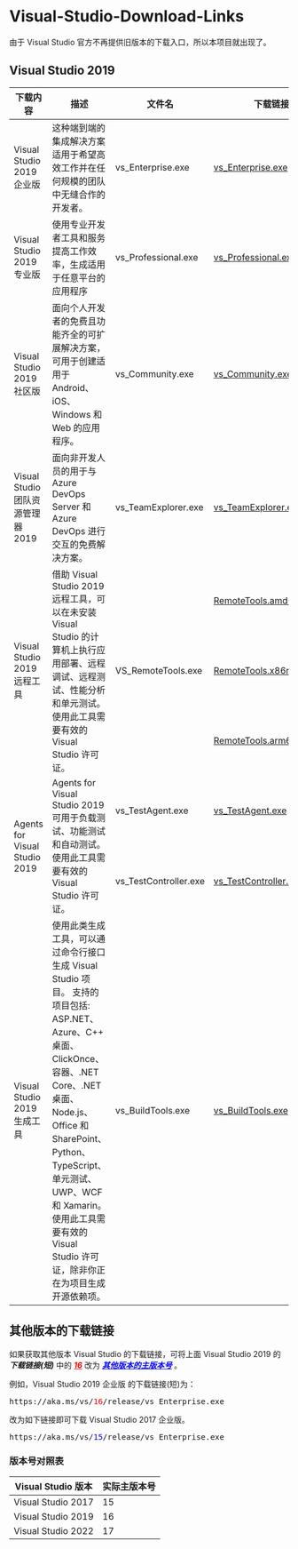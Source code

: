 # Visual-Studio-Download-Links

由于 Visual Studio 官方不再提供旧版本的下载入口，所以本项目就出现了。

## Visual Studio 2019

<table>
    <thead>
        <tr>
            <th>下载内容</th>
            <th>描述</th>
            <th>文件名</th>
            <th>下载链接(短)</th>
            <th>下载链接</th>
        </tr>
    </thead>
    <tbody>
        <tr>
            <td>Visual Studio 2019 企业版</td>
            <td>这种端到端的集成解决方案适用于希望高效工作并在任何规模的团队中无缝合作的开发者。</td>
            <td>vs_Enterprise.exe</td>
            <td><a href="https://aka.ms/vs/16/release/vs_Enterprise.exe">vs_Enterprise.exe</a></td>
            <td><a href="https://download.visualstudio.microsoft.com/download/pr/93f24e82-778c-46ae-92f9-8d3010ecd011/57388287c03290cfe1c6c521280d0162b2b3cbdef2b510031fc3b78ee3975a72/vs_Enterprise.exe">vs_Enterprise.exe</a></td>
        </tr>
        <tr>
            <td>Visual Studio 2019 专业版</td>
            <td>使用专业开发者工具和服务提高工作效率，生成适用于任意平台的应用程序</td>
            <td>vs_Professional.exe</td>
            <td><a href="https://aka.ms/vs/16/release/vs_Professional.exe">vs_Professional.exe</a></td>
            <td><a href="https://download.visualstudio.microsoft.com/download/pr/93f24e82-778c-46ae-92f9-8d3010ecd011/4dc0949e67854d1a724615316f04f7d498fc8c8185222cf67b40d03b985bd733/vs_Professional.exe">vs_Professional.exe</a></td>
        </tr>
        <tr>
            <td>Visual Studio 2019 社区版</td>
            <td>面向个人开发者的免费且功能齐全的可扩展解决方案，可用于创建适用于 Android、iOS、Windows 和 Web 的应用程序。</td>
            <td>vs_Community.exe</td>
            <td><a href="https://aka.ms/vs/16/release/vs_Community.exe">vs_Community.exe</a></td>
            <td><a href="https://download.visualstudio.microsoft.com/download/pr/93f24e82-778c-46ae-92f9-8d3010ecd011/a5da04d78b1f94ab145a365733476df7a1ec6219fa17f09c7e2f3c7cd74d9c9e/vs_Community.exe">vs_Community.exe</a></td>
        </tr>
        <tr>
            <td>Visual Studio 团队资源管理器 2019</td>
            <td>面向非开发人员的用于与 Azure DevOps Server 和 Azure DevOps 进行交互的免费解决方案。</td>
            <td>vs_TeamExplorer.exe</td>
            <td><a href="https://aka.ms/vs/16/release/vs_TeamExplorer.exe">vs_TeamExplorer.exe</a></td>
            <td><a href="https://download.visualstudio.microsoft.com/download/pr/93f24e82-778c-46ae-92f9-8d3010ecd011/97f25a39a778b3ddb4f82636b5d5a33040130d6faf3814a7bba74e39fbb90486/vs_TeamExplorer.exe">vs_TeamExplorer.exe</a></td>
        </tr>
        <tr>
            <td rowspan = 3>Visual Studio 2019 远程工具</td>
            <td rowspan = 3>借助 Visual Studio 2019 远程工具，可以在未安装 Visual Studio 的计算机上执行应用部署、远程调试、远程测试、性能分析和单元测试。 使用此工具需要有效的 Visual Studio 许可证。</td>
            <td rowspan = 3>VS_RemoteTools.exe</td>
            <td><a href="https://aka.ms/vs/16/release/RemoteTools.amd64ret.chs.exe">RemoteTools.amd64ret.chs.exe</a></td>
            <td><a href="https://download.visualstudio.microsoft.com/download/pr/379e9ebb-6cff-46fc-9a72-142b55e48df3/4dba2ee3e10f318660fd3d46961647f907a200aa458da5770be714fb455b50b8/VS_RemoteTools.exe">RemoteTools.amd64ret.chs.exe</a></td>
        </tr>
        <tr>
            <td><a href="https://aka.ms/vs/16/release/RemoteTools.x86ret.chs.exe">RemoteTools.x86ret.chs.exe</a></td>
            <td><a href="https://download.visualstudio.microsoft.com/download/pr/379e9ebb-6cff-46fc-9a72-142b55e48df3/9c149a9d96d1fd5454498607d64f85540cb0e820b6d6774fb9a6606a74517975/VS_RemoteTools.exe">RemoteTools.x86ret.chs.exe</a></td>
        </tr>
        <tr>
            <td><a href="https://aka.ms/vs/16/release/RemoteTools.arm64ret.chs.exe">RemoteTools.arm64ret.chs.exe</a></td>
            <td><a href="https://download.visualstudio.microsoft.com/download/pr/379e9ebb-6cff-46fc-9a72-142b55e48df3/d0eb209f08164abdbedcd53353609e9f054bd11e1652b1b5197ee56305f2cf00/VS_RemoteTools.exe">RemoteTools.arm64ret.chs.exe</a></td>
        </tr>
        <tr>
            <td rowspan = 2>Agents for Visual Studio 2019</td>
            <td rowspan = 2>Agents for Visual Studio 2019 可用于负载测试、功能测试和自动测试。 使用此工具需要有效的 Visual Studio 许可证。</td>
            <td>vs_TestAgent.exe</td>
            <td><a href="https://aka.ms/vs/16/release/vs_TestAgent.exe">vs_TestAgent.exe</a></td>
            <td><a href="https://download.visualstudio.microsoft.com/download/pr/93f24e82-778c-46ae-92f9-8d3010ecd011/dcc14185d9b0f936657fa78ce22b705855826c7d90db7713d124453c58744197/vs_TestAgent.exe">vs_TestAgent.exe</a></td>
        </tr>
        <tr>
            <td>vs_TestController.exe</td>
            <td><a href="https://aka.ms/vs/16/release/vs_TestController.exe">vs_TestController.exe</a></td>
            <td><a href="https://download.visualstudio.microsoft.com/download/pr/93f24e82-778c-46ae-92f9-8d3010ecd011/db875e7be1f82ef5ec8f585ca20adbf93c00bf6374f5bab4943a2fa1dbb18d58/vs_TestController.exe">vs_TestController.exe</a></td>
        </tr>
        <tr>
            <td>Visual Studio 2019 生成工具</td>
            <td>使用此类生成工具，可以通过命令行接口生成 Visual Studio 项目。 支持的项目包括: ASP.NET、Azure、C++ 桌面、ClickOnce、容器、.NET Core、.NET 桌面、Node.js、Office 和 SharePoint、Python、TypeScript、单元测试、UWP、WCF 和 Xamarin。 使用此工具需要有效的 Visual Studio 许可证，除非你正在为项目生成开源依赖项。</td>
            <td>vs_BuildTools.exe</td>
            <td><a href="https://aka.ms/vs/16/release/vs_BuildTools.exe">vs_BuildTools.exe</a></td>
            <td><a href="https://download.visualstudio.microsoft.com/download/pr/93f24e82-778c-46ae-92f9-8d3010ecd011/ce6d976f23a41678262845b1ca6c441be204abf196ed6f03768734c2426242f5/vs_BuildTools.exe">vs_BuildTools.exe</a></td>
        </tr>
    </tbody>
</table>


## 其他版本的下载链接

如果获取其他版本 Visual Studio 的下载链接，可将上面 Visual Studio 2019 的 ***下载链接(短)*** 中的 <font color = 'red'><u>***16***</u></font> 改为 <font color = 'blue'><u>***其他版本的主版本号***</u></font> 。

例如，Visual Studio 2019 企业版 的下载链接(短)为：

<pre>
https://aka.ms/vs/<font color = 'red'>16</font>/release/vs_Enterprise.exe
</pre>

改为如下链接即可下载 Visual Studio 2017 企业版。

<pre>
https://aka.ms/vs/<font color = 'blue'>15</font>/release/vs_Enterprise.exe
</pre>

### 版本号对照表

| Visual Studio 版本 | 实际主版本号 |
|---|---|
| Visual Studio 2017 | 15 |
| Visual Studio 2019 | 16 |
| Visual Studio 2022 | 17 |
